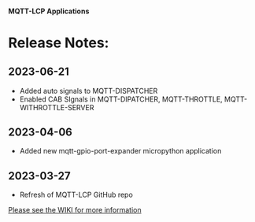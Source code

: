#### MQTT-LCP Applications

# Release Notes:

## 2023-06-21
* Added auto signals to MQTT-DISPATCHER
* Enabled CAB SIgnals in MQTT-DIPATCHER, MQTT-THROTTLE, MQTT-WITHROTTLE-SERVER

## 2023-04-06
* Added new mqtt-gpio-port-expander micropython application

## 2023-03-27
* Refresh of MQTT-LCP GitHub repo




[Please see the WIKI for more information](https://github.com/rphughespa/mqtt-lcp/wiki)

